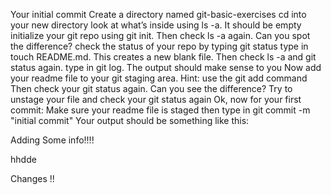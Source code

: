 Your initial commit
Create a directory named git-basic-exercises
cd into your new directory
look at what’s inside using ls -a. It should be empty
initialize your git repo using git init. Then check ls -a again. Can you spot the difference?
check the status of your repo by typing git status
type in touch README.md. This creates a new blank file. Then check ls -a and git status again.
type in git log. The output should make sense to you
Now add your readme file to your git staging area. Hint: use the git add command
Then check your git status again. Can you see the difference?
Try to unstage your file and check your git status again
Ok, now for your first commit: Make sure your readme file is staged then type in git commit -m "initial commit" Your output should be something like this:

Adding Some info!!!!


hhdde

Changes !!

